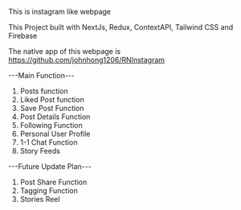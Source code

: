 This is instagram like webpage


This Project built with NextJs, Redux, ContextAPI, Tailwind CSS and Firebase

The native app of this webpage is https://github.com/johnhong1206/RNInstagram

---Main Function---
1) Posts function
2) Liked Post function 
3) Save Post Function
4) Post Details Function
5) Following Function
6) Personal User Profile
7) 1-1 Chat Function
8) Story Feeds




---Future Update Plan---
1) Post Share Function
2) Tagging Function
3) Stories Reel
